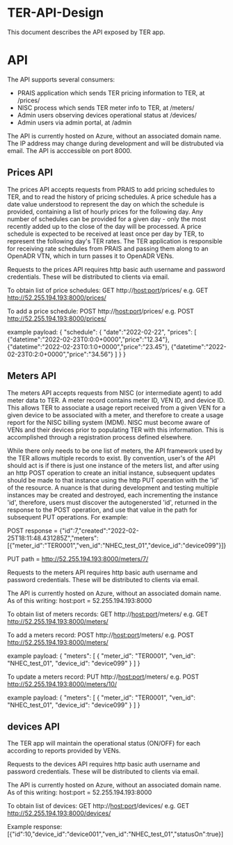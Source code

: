 # TER-API-Design
This document describes the API exposed by TER app. 

# API

The API supports several consumers:
* PRAIS application which sends TER pricing information to TER, at /prices/
* NISC process which sends TER meter info to TER, at /meters/
* Admin users observing devices operational status at /devices/
* Admin users via admin portal, at /admin

The API is currently hosted on Azure, without an associated domain name. The IP address may change during development and will
be distrubuted via email. The API is acccessible on port 8000.

## Prices API
The prices API accepts requests from PRAIS to add pricing schedules to TER, and to read the history of pricing schedules. 
A price schedule has a date value understood to represent the day on which the schedule is provided, containing a list of 
hourly prices for the following day. Any number of schedules can be provided for a given day - only the most recently added 
up to the close of the day will be processed. A price schedule is expected to be received at least once per day by TER, to 
represent the following day's TER rates. The TER application is responsible for receiving rate schedules from PRAIS and 
passing them along to an OpenADR VTN, which in turn passes it to OpenADR VENs.

Requests to the prices API requires http basic auth username and password credentials. These will be distributed to clients via email.

To obtain list of price schedules:
GET http://<host:port>/prices/
e.g. GET http://52.255.194.193:8000/prices/

To add a price schedule:
POST http://<host:port>/prices/
e.g. POST http://52.255.194.193:8000/prices/

example payload:
{
    "schedule": {
        "date":"2022-02-22",
        "prices": [
            {"datetime":"2022-02-23T0:0:0+0000","price":"12.34"},
            {"datetime":"2022-02-23T0:1:0+0000","price":"23.45"},
            {"datetime":"2022-02-23T0:2:0+0000","price":"34.56"}
        ]
    }
}

## Meters API
The meters API accepts requests from NISC (or intermediate agent) to add meter data to TER. A meter record contains 
meter ID, VEN ID, and device ID. This allows TER to associate a usage report received from a given VEN for a given device 
to be associated with a meter, and therefore to create a usage report for the NISC billing system (MDM). NISC must become 
aware of VENs and their devices prior to populating TER with this information. This is accomplished through a registration 
process defined elsewhere. 

While there only needs to be one list of meters, the API framework used by the TER allows multiple records to exist. By convention,
user's of the API should act is if there is just one instance of the meters list, and after using an http POST operation to
create an initial instance, subsequent updates should be made to that instance using the http PUT operation with the 'id' of the resource.
A nuance is that
during development and testing multiple instances may be created and destroyed, each incrementing the instance 'id', therefore, 
users must discover the autogenersted 'id', returned in the response to the POST operation, and use that value in the path for subsequent 
PUT operations. For example:

POST response =
{"id":7,"created":"2022-02-25T18:11:48.431285Z","meters":[{"meter_id":"TER0001","ven_id":"NHEC_test_01","device_id":"device099"}]}

PUT path = http://52.255.194.193:8000/meters/7/

Requests to the meters API requires http basic auth username and password credentials. These will be distributed to clients via email. 

The API is currently hosted on Azure, without an associated domain name. As of this writing:
host:port = 52.255.194.193:8000

To obtain list of meters records:
GET http://<host:port>/meters/
e.g. GET http://52.255.194.193:8000/meters/

To add a meters record:
POST http://<host:port>/meters/
e.g. POST http://52.255.194.193:8000/meters/

example payload:
{
    "meters": [
        { "meter_id": "TER0001", "ven_id": "NHEC_test_01", "device_id": "device099" }
    ]
}

To update a meters record:
PUT http://<host:port>/meters/<id>
e.g. POST http://52.255.194.193:8000/meters/10/

example payload:
{
    "meters": [
        { "meter_id": "TER0001", "ven_id": "NHEC_test_01", "device_id": "device099" }
    ]
}

## devices API
The TER app will maintain the operational status (ON/OFF) for each according to reports provided by VENs. 

Requests to the devices API requires http basic auth username and password credentials. These will be distributed to clients via email. 

The API is currently hosted on Azure, without an associated domain name. As of this writing:
host:port = 52.255.194.193:8000

To obtain list of devices:
GET http://<host:port>/devices/
e.g. GET http://52.255.194.193:8000/devices/

Example response:
[{"id":10,"device_id":"device001","ven_id":"NHEC_test_01","statusOn":true}]


